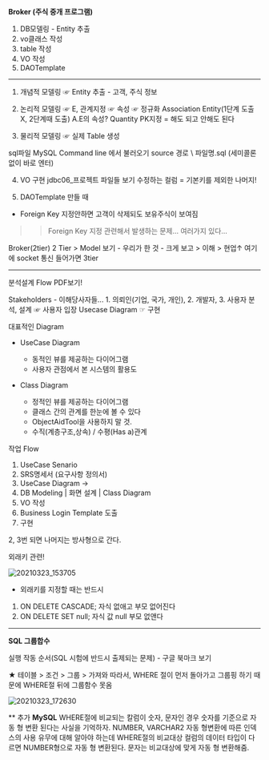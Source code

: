 **Broker (주식 중개 프로그램)**
1. DB모델링 - Entity 추출
2. vo클래스 작성
3. table 작성
4. VO 작성
5. DAOTemplate

----------------------------------------------------------------------------------------------------------
1. 개념적 모델링 ☞ Entity 추출 - 고객, 주식 정보
2. 논리적 모델링
   ☞ E, 관계지정
   ☞ 속성 ☞ 정규화
   Association Entity(1단계 도출X, 2단계때 도출)
   A.E의 속성? Quantity
   PK지정 = 해도 되고 안해도 된다

3. 물리적 모델링
  ☞ 실제 Table 생성
 
sql파일 MySQL Command line 에서 불러오기
source 경로 \ 파일명.sql (세미콜론 없이 바로 엔터)

4. VO 구현 jdbc06_프로젝트 파일들 보기
수정하는 컬럼 = 기본키를 제외한 나머지!

5. DAOTemplate 만들 때
  - Foreign Key 지정안하면 고객이 삭제되도 보유주식이 보여짐
  >> Foreign Key 지정 관련해서 발생하는 문제... 여러가지 있다...
  
Broker(2tier)
2 Tier > Model 보기 - 우리가 한 것 - 크게 보고 > 이해 > 현업↑
여기에 socket 통신 들어가면 3tier

----------------------------------------------------------------------------------------------------------
분석설계 Flow PDF보기!

Stakeholders - 이해당사자들... 1. 의뢰인(기업, 국가, 개인), 2. 개발자, 3. 사용자
분석, 설계 ☞ 사용자 입장 Usecase Diagram ☞ 구현

대표적인 Diagram

- UseCase Diagram
  - 동적인 뷰를 제공하는 다이어그램
  - 사용자 관점에서 본 시스템의 활용도

- Class Diagram
  - 정적인 뷰를 제공하는 다이어그램
  - 클래스 간의 관계를 한눈에 볼 수 있다
  - ObjectAidTool을 사용하지 말 것.
  - 수직(계층구조,상속) / 수평(Has a)관계

작업 Flow

1. UseCase Senario
2. SRS명세서 (요구사항 정의서)
3. UseCase Diagram
→
4. DB Modeling | 화면 설계 | Class Diagram
5. VO 작성
6. Business Login Template 도출
7. 구현

2, 3번 되면 나머지는 방사형으로 간다.

외래키 관련!

![20210323_153705](https://user-images.githubusercontent.com/78403443/112112202-930a2d00-8bf8-11eb-8598-fb62e1b8e21d.png)

- 외래키를 지정할 때는 반드시
1. ON DELETE CASCADE; 자식 없애고 부모 없어진다
2. ON DELETE SET null; 자식 값 null 부모 없앤다

----------------------------------------------------------------------------------------------------------------------------------
**SQL 그룹합수**

실행 작동 순서(SQL 시험에 반드시 출제되는 문제) - 구글 북마크 보기

★ 테이블 > 조건 > 그룹 > 가져와
따라서, WHERE 절이 먼저 돌아가고 그룹핑 하기 때문에 WHERE절 뒤에 그룹함수 못옴

![20210323_172630](https://user-images.githubusercontent.com/78403443/112115850-0150ee80-8bfd-11eb-9fc4-fb90797ac8d6.png)

** 추가
**MySQL**
WHERE절에 비교되는 칼럼이 숫자, 문자인 경우 숫자를 기준으로 자동 형 변환 된다는 사실을 기억하자. 
NUMBER, VARCHAR2 자동 형변환에 따른 인덱스의 사용 유무에 대해 알아야 하는데 WHERE절의 비교대상 컬럼의 데이터 타입이 다르면 NUMBER형으로 자동 형 변환된다.
문자는 비교대상에 맞게 자동 형 변환해줌.
